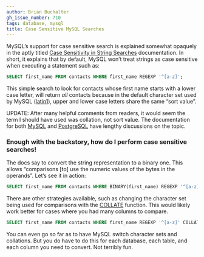 ```yaml
---
author: Brian Buchalter
gh_issue_number: 710
tags: database, mysql
title: Case Sensitive MySQL Searches
---
```




MySQL’s support for case sensitive search is explained somewhat opaquely in the aptly titled [Case Sensitivity in String Searches](http://dev.mysql.com/doc/refman/5.6/en/case-sensitivity.html) documentation. In short, it explains that by default, MySQL won’t treat strings as case sensitive when executing a statement such as:

```sql
SELECT first_name FROM contacts WHERE first_name REGEXP '^[a-z]';
```

This simple search to look for contacts whose first name starts with a lower case letter, will return *all* contacts because in the default character set used by MySQL ([latin1](http://en.wikipedia.org/wiki/ISO/IEC_8859-1)), upper and lower case letters share the same “sort value”.

UPDATE: After many helpful comments from readers, it would seem the term I should have used was collation, not sort value. The documentation for both [MySQL](http://dev.mysql.com/doc/refman/5.6/en/charset-general.html) and [PostgreSQL](http://www.postgresql.org/docs/9.2/static/collation.html) have lengthy discussions on the topic.

### Enough with the backstory, how do I perform case sensitive searches!

The docs say to convert the string representation to a binary one. This allows “comparisons [to] use the numeric values of the bytes in the operands”. Let’s see it in action:

```sql
SELECT first_name FROM contacts WHERE BINARY(first_name) REGEXP '^[a-z]';
```

There are other strategies available, such as changing the character set being used for comparisons with the [COLLATE](http://dev.mysql.com/doc/refman/5.0/en/charset-collate.html) function. This would likely work better for cases where you had many columns to compare.

```sql
SELECT first_name FROM contacts WHERE first_name REGEXP '^[a-z]' COLLATE latin1_bin;
```

You can even go so far as to have MySQL switch character sets and collations. But you do have to do this for each database, each table, and each column you need to convert. Not terribly fun.


